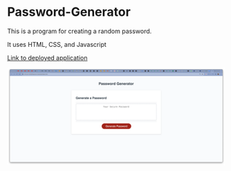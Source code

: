 # Password-Generator

This is a program for creating a random password.

It uses HTML, CSS, and Javascript

[Link to deployed application](https://wellheytheremj.github.io/Password-Generator/)

![screenshot of password generator](./assets/PasswordGenerator.png)

